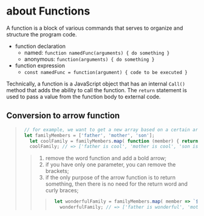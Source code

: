 # about Functions

A function is a block of various commands that serves to organize and structure the program code.
* function declaration
  + named: ``function namedFunc(arguments) { do something }``
  + anonymous: ``function(arguments) { do something }``
* function expression
  + ``const namedFunc = function(argument) { code to be executed }``

Technically, a function is a JavaScript object that has an internal ``Call()`` method that adds the ability to call the function.
The ``return`` statement is used to pass a value from the function body to external code.

## Conversion to arrow function
> ```javascript
>  // for example, we want to get a new array based on a certain array
>  let familyMembers = ['father', 'mother', 'son'];
>    let coolFamily = familyMembers.map( function (member) { return `${member} is cool`; } );
>    coolFamily; // => ['father is cool', 'mother is cool', 'son is cool']
> ```
> > 1. remove the word function and add a bold arrow;
> > 2. if you have only one parameter, you can remove the brackets;
> > 3. if the only purpose of the arrow function is to return something, then there is no need for the return word and curly braces;
> > > ```javascript
> > >  let wonderfulFamily = familyMembers.map( member => `${member} is wonderful`);
> > >    wonderfulFamily; // => ['father is wonderful', 'mother is wonderful', 'son is wonderful']
> > > ```





